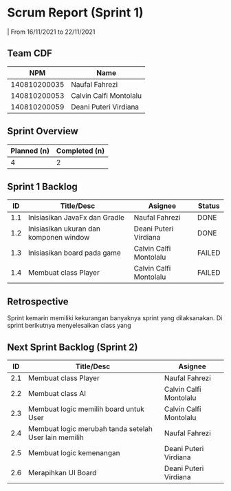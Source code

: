 # Scrum Report (Sprint 1)
| From 16/11/2021 to 22/11/2021

## Team CDF
| NPM           | Name                      |
| ------------- |-------------------------- |
| 140810200035  | Naufal Fahrezi            |
| 140810200053  | Calvin Calfi Montolalu    |
| 140810200059  | Deani Puteri Virdiana     |

## Sprint Overview
| Planned (n)   | Completed (n) |
| ------------- |-------------- |
| 4             | 2             |

## Sprint 1 Backlog

| ID  | Title/Desc | Asignee | Status |
| --- | ---------- | ------- | ------ |
| 1.1 | Inisiasikan JavaFx dan Gradle | Naufal Fahrezi | DONE |
| 1.2 | Inisiasikan ukuran dan komponen window | Deani Puteri Virdiana | DONE |
| 1.3 | Inisiasikan board pada game | Calvin Calfi Montolalu | FAILED |
| 1.4 | Membuat class Player | Calvin Calfi Montolalu | FAILED |

## Retrospective 

Sprint kemarin memiliki kekurangan banyaknya sprint yang dilaksanakan. Di sprint berikutnya menyelesaikan class yang 

## Next Sprint Backlog (Sprint 2)
| ID  | Title/Desc | Asignee | 
| --- | ---------- | ------- | 
| 2.1 | Membuat class Player | Naufal Fahrezi | 
| 2.2 | Membuat class AI | Calvin Calfi Montolalu | 
| 2.3 | Membuat logic memilih board untuk User | Calvin Calfi Montolalu |
| 2.4 | Membuat logic merubah tanda setelah User lain memilih | Naufal Fahrezi |
| 2.5 | Membuat logic kemenangan | Deani Puteri Virdiana |
| 2.6 | Merapihkan UI Board | Deani Puteri Virdiana |